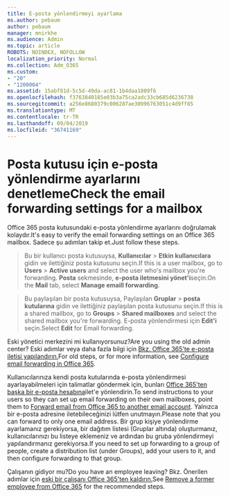 ```yaml
---
title: E-posta yönlendirmeyi ayarlama
ms.author: pebaum
author: pebaum
manager: mnirkhe
ms.audience: Admin
ms.topic: article
ROBOTS: NOINDEX, NOFOLLOW
localization_priority: Normal
ms.collection: Adm_O365
ms.custom:
- "20"
- "1200004"
ms.assetid: 15abf81d-5c5d-49da-ac81-1b4daa1809f6
ms.openlocfilehash: f3763840185e03b3a75ca2adc33cb685d6236738
ms.sourcegitcommit: a256e8680379c006287ae30996763051c4d9ff85
ms.translationtype: MT
ms.contentlocale: tr-TR
ms.lasthandoff: 09/04/2019
ms.locfileid: "36741169"
---
```

# <a name="check-the-email-forwarding-settings-for-a-mailbox"></a><span data-ttu-id="b6b15-102">Posta kutusu için e-posta yönlendirme ayarlarını denetleme</span><span class="sxs-lookup"><span data-stu-id="b6b15-102">Check the email forwarding settings for a mailbox</span></span>

<span data-ttu-id="b6b15-103">Office 365 posta kutusundaki e-posta yönlendirme ayarlarını doğrulamak kolaydır.</span><span class="sxs-lookup"><span data-stu-id="b6b15-103">It's easy to verify the email forwarding settings on an Office 365 mailbox.</span></span> <span data-ttu-id="b6b15-104">Sadece şu adımları takip et.</span><span class="sxs-lookup"><span data-stu-id="b6b15-104">Just follow these steps.</span></span>
  
> <span data-ttu-id="b6b15-105">Bu bir kullanıcı posta kutusuysa, **Kullanıcılar** \> **Etkin kullanıcılara** gidin ve ilettiğiniz posta kutusunu seçin.</span><span class="sxs-lookup"><span data-stu-id="b6b15-105">If this is a user mailbox, go to **Users** \> **Active users** and select the user who's mailbox you're forwarding.</span></span> <span data-ttu-id="b6b15-106">**Posta** sekmesinde, **e-posta iletmesini yönet'i**seçin.</span><span class="sxs-lookup"><span data-stu-id="b6b15-106">On the **Mail** tab, select **Manage emaill forwarding**.</span></span>
    
> <span data-ttu-id="b6b15-107">Bu paylaşılan bir posta kutusuysa, Paylaşılan **Gruplar** \> **posta kutularına** gidin ve ilettiğiniz paylaşılan posta kutusunu seçin.</span><span class="sxs-lookup"><span data-stu-id="b6b15-107">If this is a shared mailbox, go to **Groups** \> **Shared mailboxes** and select the shared mailbox you're forwarding.</span></span> <span data-ttu-id="b6b15-108">E-posta yönlendirmesi için **Edit'i** seçin.</span><span class="sxs-lookup"><span data-stu-id="b6b15-108">Select **Edit** for Email forwarding.</span></span>

<span data-ttu-id="b6b15-109">Eski yönetici merkezini mi kullanıyorsunuz?</span><span class="sxs-lookup"><span data-stu-id="b6b15-109">Are you using the old admin center?</span></span> <span data-ttu-id="b6b15-110">Eski adımlar veya daha fazla bilgi için [Bkz. Office 365'te e-posta iletisi yapılandırın.](https://docs.microsoft.com/office365/admin/email/configure-email-forwarding)</span><span class="sxs-lookup"><span data-stu-id="b6b15-110">For old steps, or for more information, see [Configure email forwarding in Office 365](https://docs.microsoft.com/office365/admin/email/configure-email-forwarding).</span></span>
  
<span data-ttu-id="b6b15-111">Kullanıcılarınıza kendi posta kutularında e-posta yönlendirmesi ayarlayabilmeleri için talimatlar göndermek için, bunları [Office 365'ten başka bir e-posta hesabına](https://support.office.com/article/Forward-email-from-Office-365-to-another-email-account-1ed4ee1e-74f8-4f53-a174-86b748ff6a0e)ilet'e yönlendirin.</span><span class="sxs-lookup"><span data-stu-id="b6b15-111">To send instructions to your users so they can set up email forwarding on their own mailboxes, point them to [Forward email from Office 365 to another email account](https://support.office.com/article/Forward-email-from-Office-365-to-another-email-account-1ed4ee1e-74f8-4f53-a174-86b748ff6a0e).</span></span> <span data-ttu-id="b6b15-112">Yalnızca bir e-posta adresine iletebileceğinizi lütfen unutmayın.</span><span class="sxs-lookup"><span data-stu-id="b6b15-112">Please note that you can forward to only one email address.</span></span> <span data-ttu-id="b6b15-113">Bir grup kişiye yönlendirme ayarlamanız gerekiyorsa, bir dağıtım listesi (Gruplar altında) oluşturmanız, kullanıcılarınızı bu listeye eklemeniz ve ardından bu gruba yönlendirmeyi yapılandırmanız gerekiyorsa.</span><span class="sxs-lookup"><span data-stu-id="b6b15-113">If you need to set up forwarding to a group of people, create a distribution list (under Groups), add your users to it, and then configure forwarding to that group.</span></span>
  
<span data-ttu-id="b6b15-114">Çalışanın gidiyor mu?</span><span class="sxs-lookup"><span data-stu-id="b6b15-114">Do you have an employee leaving?</span></span> <span data-ttu-id="b6b15-115">Bkz. Önerilen adımlar için [eski bir çalışanı Office 365'ten kaldırın.](https://docs.microsoft.com/office365/admin/add-users/remove-former-employee)</span><span class="sxs-lookup"><span data-stu-id="b6b15-115">See [Remove a former employee from Office 365](https://docs.microsoft.com/office365/admin/add-users/remove-former-employee) for the recommended steps.</span></span>
  